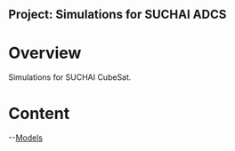 Project: Simulations for SUCHAI ADCS
--------------------------------------

# Overview

Simulations for SUCHAI CubeSat.

# Content

--[Models](#models)
